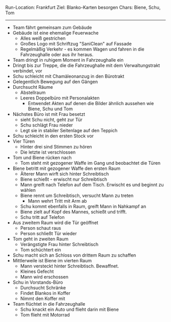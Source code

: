 Run-Location: Frankfurt
Ziel: Blanko-Karten besorgen
Chars: Biene, Schu, Tom

----

* Team fährt gemeinsam zum Gebäude
* Gebäude ist eine ehemalige Feuerwache
  * Alles weiß gestrichen
  * Großes Logo mit Schriftzug "SaniClean" auf Fassade
  * Regelmäßig Verkehr - es kommen Wagen und fahren in die Fahrzeughalle oder aus ihr heraus.
* Team dringt in ruhigem Moment in Fahrzeughalle ein
* Dringt bis zur Treppe, die die Fahrzeughalle mit dem Verwaltungstrakt verbindet, vor
* Schu schleicht mit Chamäleonanzug in den Bürotrakt
* Gelegentlich Bewegung auf den Gängen
* Durchsucht Räume
  * Abstellraum
  * Leeres Doppelbüro mit Personalakten
    * Entwendet Akten auf denen die Bilder ähnlich aussehen wie Biene, Schu und Tom
* Nächstes Büro ist mit Frau besetzt
  * sieht Schu nicht, geht zur Tür
  * Schu schlägt Frau nieder
  * Legt sie in stabiler Seitenlage auf den Teppich
* Schu schleicht in den ersten Stock vor
* Vier Türen
  * Hinter drei sind Stimmen zu hören
  * Die letzte ist verschlossen
* Tom und Biene rücken nach
  * Tom steht mit gezogener Waffe im Gang und beobachtet die Türen
* Biene betritt mit gezogener Waffe den ersten Raum
  * Älterer Mann wirft sich hinter Schreibtisch
  * Biene schießt - erwischt nur Schreibtisch
  * Mann greift nach Telefon auf dem Tisch. Erwischt es und beginnt zu wählen
  * Biene rennt um Schreibtisch, versucht Mann zu treten
    * Mann wehrt Tritt mit Arm ab
  * Schu kommt ebenfalls in Raum, greift Mann in Nahkampf an
  * Biene zielt auf Kopf des Mannes, schießt und trifft.
  * Schu tritt auf Telefon
* Aus zweitem Raum wird die Tür geöffnet
  * Person schaut raus
  * Person schließt Tür wieder
* Tom geht in zweiten Raum
  * Verängstigte Frau hinter Schreibtisch
  * Tom schüchtert ein
* Schu macht sich an Schloss von drittem Raum zu schaffen
* Mittlerweile ist Biene im vierten Raum
  * Mann versteckt hinter Schreibtisch. Bewaffnet.
  * Kleines Gefecht
  * Mann wird erschossen
* Schu in Vorstands-Büro
  * Durchsucht Schränke
  * Findet Blankos in Koffer
  * Nimmt den Koffer mit
* Team flüchtet in die Fahrzeughalle
  * Schu knackt ein Auto und flieht darin mit Biene
  * Tom flieht mit Motorrad
